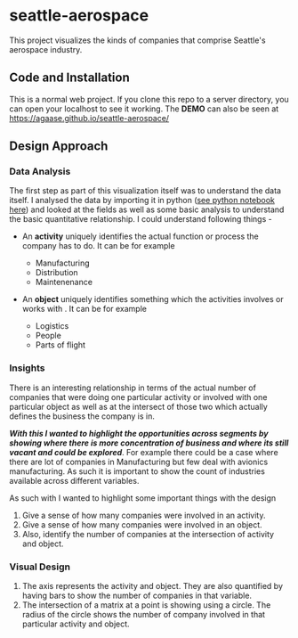 # seattle-aerospace

This project visualizes the kinds of companies that comprise Seattle's aerospace industry.

## Code and Installation
This is a normal web project. If you clone this repo to a server directory, you can open your localhost to see it working.
The **DEMO** can also be seen at https://agaase.github.io/seattle-aerospace/

## Design Approach

### Data Analysis
The first step as part of this visualization itself was to understand the data itself. I analysed the data by importing it in python ([see python notebook here](https://github.com/agaase/seattle-aerospace/blob/master/analysis.ipynb)) and looked at the fields as well as some basic analysis to understand the basic quantitative relationship. 
I could understand following things - 

* An **activity** uniquely identifies the actual function or process the company has to do. It can be for example
   * Manufacturing
   * Distribution
   * Maintenenance
  
* An **object** uniquely identifies something which the activities involves or works with . It can be for example
   * Logistics
   * People
   * Parts of flight
    
### Insights
There is an interesting relationship in terms of the actual number of companies that were doing one particular activity or involved with one particular object as well as at the intersect of those two which actually defines the business the company is in.

***With this I wanted to highlight the opportunities across segments by showing where there is more concentration of business and where its still vacant and could be explored***.
For example there could be a case where there are lot of companies in Manufacturing but few deal with avionics manufacturing. As such it is important to show the count of industries available across different variables.

As such with I wanted to highlight some important things with the design
1. Give a sense of how many companies were involved in an activity.
2. Give a sense of how many companies were involved in an object.
3. Also, identify the number of companies at the intersection of activity and object.

### Visual Design
1. The axis represents the activity and object. They are also quantified by having bars to show the number of companies in that variable.
2. The intersection of a matrix at a point is showing using a circle. The radius of the circle shows the number of company involved in that particular activity and object.

